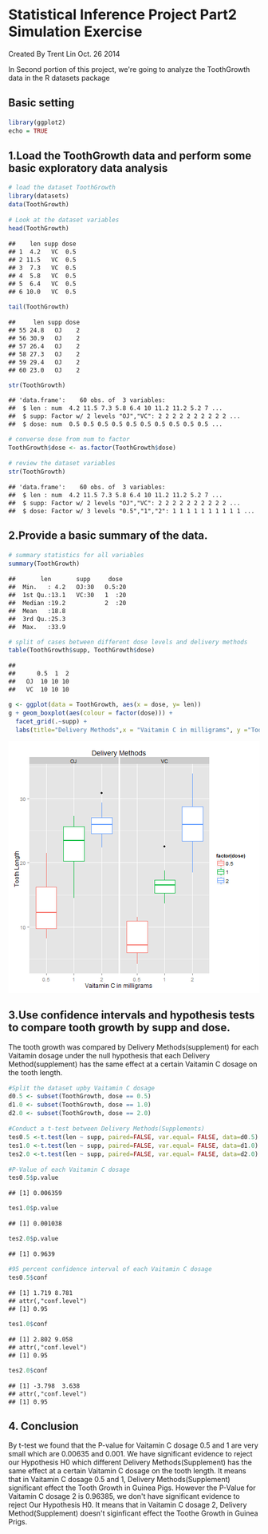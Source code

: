 Statistical Inference Project Part2 Simulation Exercise
========================================================
Created By Trent Lin Oct. 26 2014

In Second portion of this project, we're going to analyze the ToothGrowth
data in the R datasets package

## Basic setting

```r
library(ggplot2)
echo = TRUE
```

## 1.Load the ToothGrowth data and perform some basic exploratory data   analysis


```r
# load the dataset ToothGrowth
library(datasets)
data(ToothGrowth)
```


```r
# Look at the dataset variables
head(ToothGrowth)
```

```
##    len supp dose
## 1  4.2   VC  0.5
## 2 11.5   VC  0.5
## 3  7.3   VC  0.5
## 4  5.8   VC  0.5
## 5  6.4   VC  0.5
## 6 10.0   VC  0.5
```

```r
tail(ToothGrowth)
```

```
##     len supp dose
## 55 24.8   OJ    2
## 56 30.9   OJ    2
## 57 26.4   OJ    2
## 58 27.3   OJ    2
## 59 29.4   OJ    2
## 60 23.0   OJ    2
```

```r
str(ToothGrowth)
```

```
## 'data.frame':	60 obs. of  3 variables:
##  $ len : num  4.2 11.5 7.3 5.8 6.4 10 11.2 11.2 5.2 7 ...
##  $ supp: Factor w/ 2 levels "OJ","VC": 2 2 2 2 2 2 2 2 2 2 ...
##  $ dose: num  0.5 0.5 0.5 0.5 0.5 0.5 0.5 0.5 0.5 0.5 ...
```


```r
# converse dose from num to factor
ToothGrowth$dose <- as.factor(ToothGrowth$dose)
```


```r
# review the dataset variables
str(ToothGrowth)
```

```
## 'data.frame':	60 obs. of  3 variables:
##  $ len : num  4.2 11.5 7.3 5.8 6.4 10 11.2 11.2 5.2 7 ...
##  $ supp: Factor w/ 2 levels "OJ","VC": 2 2 2 2 2 2 2 2 2 2 ...
##  $ dose: Factor w/ 3 levels "0.5","1","2": 1 1 1 1 1 1 1 1 1 1 ...
```

## 2.Provide a basic summary of the data.


```r
# summary statistics for all variables
summary(ToothGrowth)
```

```
##       len       supp     dose   
##  Min.   : 4.2   OJ:30   0.5:20  
##  1st Qu.:13.1   VC:30   1  :20  
##  Median :19.2           2  :20  
##  Mean   :18.8                   
##  3rd Qu.:25.3                   
##  Max.   :33.9
```


```r
# split of cases between different dose levels and delivery methods
table(ToothGrowth$supp, ToothGrowth$dose)
```

```
##     
##      0.5  1  2
##   OJ  10 10 10
##   VC  10 10 10
```


```r
g <- ggplot(data = ToothGrowth, aes(x = dose, y= len))
g + geom_boxplot(aes(colour = factor(dose))) +
  facet_grid(.~supp) +
  labs(title="Delivery Methods",x = "Vaitamin C in milligrams", y ="Tooth Length")
```

![plot of chunk unnamed-chunk-8](figure/unnamed-chunk-8.png) 

## 3.Use confidence intervals and hypothesis tests to compare tooth growth by supp and dose.

The tooth growth was compared by Delivery Methods(supplement) for each Vaitamin dosage under the null hypothesis that each Delivery Method(supplement) has the same effect at a certain Vaitamin C dosage on the tooth length.


```r
#Split the dataset upby Vaitamin C dosage
d0.5 <- subset(ToothGrowth, dose == 0.5)
d1.0 <- subset(ToothGrowth, dose == 1.0)
d2.0 <- subset(ToothGrowth, dose == 2.0)
```


```r
#Conduct a t-test between Delivery Methods(Supplements)
tes0.5 <-t.test(len ~ supp, paired=FALSE, var.equal= FALSE, data=d0.5)
tes1.0 <-t.test(len ~ supp, paired=FALSE, var.equal= FALSE, data=d1.0)
tes2.0 <-t.test(len ~ supp, paired=FALSE, var.equal= FALSE, data=d2.0)
```


```r
#P-Value of each Vaitamin C dosage
tes0.5$p.value
```

```
## [1] 0.006359
```

```r
tes1.0$p.value
```

```
## [1] 0.001038
```

```r
tes2.0$p.value
```

```
## [1] 0.9639
```


```r
#95 percent confidence interval of each Vaitamin C dosage
tes0.5$conf
```

```
## [1] 1.719 8.781
## attr(,"conf.level")
## [1] 0.95
```

```r
tes1.0$conf
```

```
## [1] 2.802 9.058
## attr(,"conf.level")
## [1] 0.95
```

```r
tes2.0$conf
```

```
## [1] -3.798  3.638
## attr(,"conf.level")
## [1] 0.95
```

## 4. Conclusion
By t-test we found that the P-value for Vaitamin C dosage 0.5 and 1 are very small which are 0.00635 and 0.001. We have significant evidence to reject our Hypothesis H0 which different Delivery Methods(Supplement) has the same effect at a certain Vaitamin C dosage on the tooth length. It means that in Vaitamin C dosage 0.5 and 1, Delivery Methods(Supplement) significant effect the Tooth Growth in Guinea Pigs.
However the P-Value for Vaitamin C dosage 2 is 0.96385, we don't have significant evidence to reject Our Hypothesis H0. It means that in Vaitamin C dosage 2, Delivery Method(Supplement) doesn't siginficant effect the Toothe Growth in Guinea Prigs.
